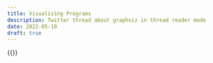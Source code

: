 ```yaml
---
title: Visualizing Programs
description: Twitter thread about graphviz in thread reader mode
date: 2022-05-10
draft: true
---
```


{{<threadreader end="1386086808216244228">}}
